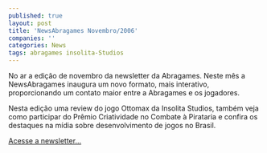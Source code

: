 ```yaml
---
published: true
layout: post
title: 'NewsAbragames Novembro/2006'
companies: ''
categories: News
tags: abragames insolita-Studios
---
```

No ar a edi&ccedil;&atilde;o de novembro da newsletter da Abragames. Neste m&ecirc;s a NewsAbragames inaugura um novo formato, mais interativo, proporcionando um contato maior entre a Abragames e os jogadores.

Nesta edi&ccedil;&atilde;o uma review do jogo Ottomax da Insolita Studios, tamb&eacute;m veja como participar do Pr&ecirc;mio Criatividade no Combate &agrave; Pirataria e confira os destaques na m&iacute;dia sobre desenvolvimento de jogos no Brasil.

[Acesse a newsletter...](http://www.dcoder.com.br//abragames/index.php)